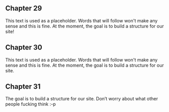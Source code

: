 ## Chapter 29

This text is used as a placeholder. Words that will follow won't make any sense and this is fine. At the moment, the goal is to build a structure for our site!

## Chapter 30

This text is used as a placeholder. Words that will follow won't make any sense and this is fine. At the moment, the goal is to build a structure for our site.

## Chapter 31

The goal is to build a structure for our site. Don’t worry about what other people fucking think :-p